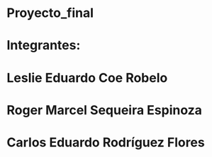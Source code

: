 # Proyecto_final
# Integrantes:
# Leslie Eduardo Coe Robelo
# Roger Marcel Sequeira Espinoza	
# Carlos Eduardo Rodríguez Flores